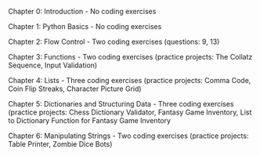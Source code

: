 
Chapter 0: Introduction - No coding exercises
 
 
Chapter 1: Python Basics - No coding exercises 
 
 
Chapter 2: Flow Control - Two coding exercises (questions: 9, 13)
 
 
Chapter 3: Functions - Two coding exercises (practice projects: The Collatz Sequence, Input Validation)
 
 
Chapter 4: Lists - Three coding exercises (practice projects: Comma Code, Coin Flip Streaks, Character Picture Grid)
 
 
Chapter 5: Dictionaries and Structuring Data - Three coding exercises (practice projects: Chess Dictionary Validator, Fantasy Game
           Inventory, List to Dictionary Function for Fantasy Game Inventory
 
 
Chapter 6: Manipulating Strings - Two coding exercises (practice projects: Table Printer, Zombie Dice Bots) 
